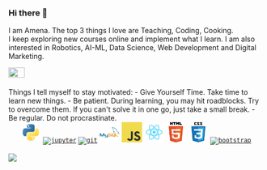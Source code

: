 ### Hi there 👋

I am Amena. The top 3 things I love are Teaching, Coding, Cooking.<br/>
I keep exploring new courses online and implement what I learn.
I am also interested in Robotics, AI-ML, Data Science, Web Development and Digital Marketing.
<br/>
<div>
<img width="90%" src="https://info.examtime.com/files/2014/05/study-motivation-tips.jpg" style="width: 25%; height:25%; align:center;">
</div>
<br/>
Things I tell myself to stay motivated:
- Give Yourself Time. Take time to learn new things.
- Be patient. During learning, you may hit roadblocks. Try to overcome them. If you can't solve it in one go, just take a small break.
- Be regular. Do not procrastinate.


<div align="center" dir="auto"> 
<!--     <code><a href="https://www.cplusplus.com/" title="C++" rel="nofollow"><img src="https://raw.githubusercontent.com/devicons/devicon/master/icons/cplusplus/cplusplus-original.svg" alt="cplusplus" width="40" height="40" style="max-width: 100%;"></a></code> -->
    <code><a href="https://www.python.org" title="Python" rel="nofollow"><img src="https://raw.githubusercontent.com/devicons/devicon/master/icons/python/python-original.svg" alt="python" width="40" height="40" style="max-width: 100%;"></a></code>
    <code><a href="https://jupyter-notebook.readthedocs.io/en/stable/" title="Jupyter Notebook" rel="nofollow"><img src="https://avatars.githubusercontent.com/u/7388996?s=200&amp;v=4" alt="jupyter" width="40" height="40" style="max-width: 100%;"></a></code>
    <code><a href="https://git-scm.com/" title="Git" rel="nofollow"><img src="https://camo.githubusercontent.com/fbfcb9e3dc648adc93bef37c718db16c52f617ad055a26de6dc3c21865c3321d/68747470733a2f2f7777772e766563746f726c6f676f2e7a6f6e652f6c6f676f732f6769742d73636d2f6769742d73636d2d69636f6e2e737667" alt="git" width="40" height="40" data-canonical-src="https://www.vectorlogo.zone/logos/git-scm/git-scm-icon.svg" style="max-width: 100%;"></a></code>
<!--     <code><a href="https://www.java.com" title="Java" rel="nofollow"><img src="https://raw.githubusercontent.com/devicons/devicon/master/icons/java/java-original.svg" alt="java" width="40" height="40" style="max-width: 100%;"></a></code>
    <code><a href="https://www.jenkins.io" title="Jenkins" rel="nofollow"><img src="https://camo.githubusercontent.com/265574c40f0816ed0fd67127cfbc382866182a7ec468c614906103c15700e707/68747470733a2f2f7777772e766563746f726c6f676f2e7a6f6e652f6c6f676f732f6a656e6b696e732f6a656e6b696e732d69636f6e2e737667" alt="jenkins" width="40" height="40" data-canonical-src="https://www.vectorlogo.zone/logos/jenkins/jenkins-icon.svg" style="max-width: 100%;"></a></code> -->
    <code><a href="https://www.mysql.com/" title="MySQL" rel="nofollow"><img src="https://raw.githubusercontent.com/devicons/devicon/master/icons/mysql/mysql-original-wordmark.svg" alt="mysql" width="40" height="40" style="max-width: 100%;"></a></code>
<!--     <code><a href="https://developer.apple.com/swift/" title="Swift" rel="nofollow"><img src="https://camo.githubusercontent.com/efdac6529dcefa27fe9cb5ff2881c638475e5d697761939f7a81a5c90e2514b5/68747470733a2f2f646576656c6f7065722e6170706c652e636f6d2f73776966742f696d616765732f73776966742d6f672e706e67" alt="swift" width="40" height="40" data-canonical-src="https://developer.apple.com/swift/images/swift-og.png" style="max-width: 100%;"></a></code> -->
<!--     <code><a href="https://flutter.dev/" title="Flutter" rel="nofollow"><img src="https://camo.githubusercontent.com/7cbdb19c57525d8d971bf5723b47c1eb56de43b89102aeb5af47a35c0fadc529/68747470733a2f2f7062732e7477696d672e636f6d2f70726f66696c655f696d616765732f313138373831343137323330373830303036342f4d686e774a6278775f343030783430302e6a7067" alt="flutter" width="40" height="40" data-canonical-src="https://pbs.twimg.com/profile_images/1187814172307800064/MhnwJbxw_400x400.jpg" style="max-width: 100%;"></a></code> -->
<!--     <code><a href="https://dart.dev/" title="Dart" rel="nofollow"><img src="https://avatars.githubusercontent.com/u/1609975?s=200&amp;v=4" alt="dart" width="40" height="40" style="max-width: 100%;"></a></code> -->
    <code><a href="https://www.javascript.com/" title="JavaScript" rel="nofollow"><img src="https://raw.githubusercontent.com/github/explore/80688e429a7d4ef2fca1e82350fe8e3517d3494d/topics/javascript/javascript.png" alt="javascript" width="40" height="40" style="max-width: 100%;"></a></code>
    <code><a href="https://reactjs.org/" title="React" rel="nofollow"><img src="https://raw.githubusercontent.com/github/explore/80688e429a7d4ef2fca1e82350fe8e3517d3494d/topics/react/react.png" alt="react" width="40" height="40" style="max-width: 100%;"></a></code>
    <code><a href="https://developer.mozilla.org/en-US/docs/Web/HTML" title="HTML" rel="nofollow"><img src="https://raw.githubusercontent.com/github/explore/80688e429a7d4ef2fca1e82350fe8e3517d3494d/topics/html/html.png" alt="html" width="40" height="40" style="max-width: 100%;"></a></code>
    <code><a href="https://developer.mozilla.org/en-US/docs/Web/CSS" title="CSS" rel="nofollow"><img src="https://raw.githubusercontent.com/github/explore/80688e429a7d4ef2fca1e82350fe8e3517d3494d/topics/css/css.png" alt="css" width="40" height="40" style="max-width: 100%;"></a></code>
    <code><a href="https://getbootstrap.com/" title="Bootstrap" rel="nofollow"><img src="https://camo.githubusercontent.com/2512b49c89512f2ff3718f7257f48ed5c46a4e331abbd890b6c5e8c0e458434f/68747470733a2f2f676574626f6f7473747261702e636f6d2f646f63732f352e322f6173736574732f6272616e642f626f6f7473747261702d6c6f676f2d736861646f772e706e67" alt="bootstrap" width="40" height="40" data-canonical-src="https://getbootstrap.com/docs/5.2/assets/brand/bootstrap-logo-shadow.png" style="max-width: 100%;"></a></code>
<!--     
    <code><a href="https://www.typescriptlang.org/" title="TypeScript" rel="nofollow"><img src="https://raw.githubusercontent.com/github/explore/80688e429a7d4ef2fca1e82350fe8e3517d3494d/topics/typescript/typescript.png" alt="typescript" width="40" height="40" style="max-width: 100%;"></a></code> -->
<!--     <code><a href="https://spring.io/" title="Spring" rel="nofollow"><img src="https://avatars.githubusercontent.com/u/317776?s=200&amp;v=4" alt="spring" width="40" height="40" style="max-width: 100%;"></a></code>
    <code><a href="https://spring.io/projects/spring-boot" title="Spring Boot" rel="nofollow"><img src="https://camo.githubusercontent.com/1fbc2747f50e4468a47e0ef9deedb330644bca112419dbb8ffcbe671e72e6cf5/68747470733a2f2f7777772e6164726f69746c6f6769632e636f6d2f7374617469632f6173736574732f696d616765732f69636f6e732f737072696e672d626f6f742e737667" alt="springboot" width="40" height="40" data-canonical-src="https://www.adroitlogic.com/static/assets/images/icons/spring-boot.svg" style="max-width: 100%;"></a></code>
    <code><a href="https://kubernetes.io/" title="Kubernetes" rel="nofollow"><img src="https://raw.githubusercontent.com/github/explore/01ea2a586e5da744792d0ccfce2f68b861f29301/topics/kubernetes/kubernetes.png" alt="kubernetes" width="40" height="40" style="max-width: 100%;"></a></code>
    <code><a href="https://www.scala-lang.org/" title="Scala" rel="nofollow"><img src="https://raw.githubusercontent.com/github/explore/80688e429a7d4ef2fca1e82350fe8e3517d3494d/topics/scala/scala.png" alt="scala" width="40" height="40" style="max-width: 100%;"></a></code>
    <code><a href="https://www.postman.com/" title="Postman" rel="nofollow"><img src="https://camo.githubusercontent.com/b245ff76e98cda41295d397e1a8632333c6569cb0a62dfaa2b374acb55aa7ca6/68747470733a2f2f7265732e636c6f7564696e6172792e636f6d2f706f73746d616e2f696d6167652f75706c6f61642f745f7465616d5f6c6f676f2f76313632393836393139342f7465616d2f32383933616564653233663031626663626432333139333236626339366136656430353234656261373539373435656436643733343035613361386236376138" alt="postman" width="40" height="40" data-canonical-src="https://res.cloudinary.com/postman/image/upload/t_team_logo/v1629869194/team/2893aede23f01bfcbd2319326bc96a6ed0524eba759745ed6d73405a3a8b67a8" style="max-width: 100%;"></a></code> -->
</div>

<br>



<img height="180em" src="https://github-readme-stats.vercel.app/api?username=AmenaNajeeb&show_icons=true&hide_border=true&&count_private=true&include_all_commits=true" />

<!--
**AmenaNajeeb/AmenaNajeeb** is a ✨ _special_ ✨ repository because its `README.md` (this file) appears on your GitHub profile.

Here are some ideas to get you started:

- 🔭 I’m currently working on ...
- 🌱 I’m currently learning ...
- 👯 I’m looking to collaborate on ...
- 🤔 I’m looking for help with ...
- 💬 Ask me about ...
- 📫 How to reach me: ...
- 😄 Pronouns: ...
- ⚡ Fun fact: ...
-->
